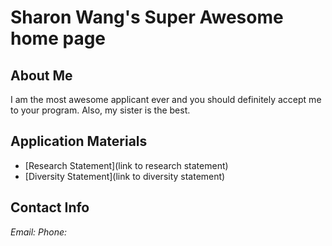 # Sharon Wang's Super Awesome home page
## About Me
I am the most awesome applicant ever and you should definitely accept me to your program. Also, my sister is the best.

## Application Materials
* [Research Statement](link to research statement)
* [Diversity Statement](link to diversity statement)

## Contact Info
*Email:*
*Phone:*
